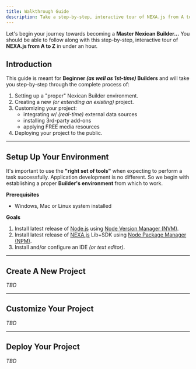 ```yaml
---
title: Walkthrough Guide
description: Take a step-by-step, interactive tour of NEXA.js from A to Z in under an hour.
---
```


Let's begin your journey towards becoming a __Master Nexican Builder...__ You should be able to follow along with this step-by-step, interactive tour of __NEXA.js from A to Z__ in under an hour.


## Introduction

This guide is meant for __Beginner _(as well as 1st-time)_ Builders__ and will take you step-by-step through the complete process of:
1. Setting up a "proper" Nexican Builder environment.
2. Creating a new _(or extending an existing)_ project.
3. Customizing your project:
    - integrating w/ _(real-time)_ external data sources
    - installing 3rd-party add-ons
    - applying FREE media resources
4. Deploying your project to the public.

---

## Setup Up Your Environment

It's important to use the __"right set of tools"__ when expecting to perform a task successfully. Application development is no different. So we begin with establishing a proper __Builder's environment__ from which to work.

__Prerequisites__

- Windows, Mac or Linux system installed

__Goals__

1. Install latest release of [Node.js](https://nodejs.org/) using [Node Version Manager (NVM)](https://github.com/nvm-sh/nvm).
0. Install latest release of [NEXA.js](https://www.npmjs.com/package/nexajs) Lib+SDK using [Node Package Manager (NPM)](https://www.npmjs.com/).
0. Install and/or configure an IDE _(or text editor)_.

---

## Create A New Project

_TBD_

---

## Customize Your Project

_TBD_

---

## Deploy Your Project

_TBD_
